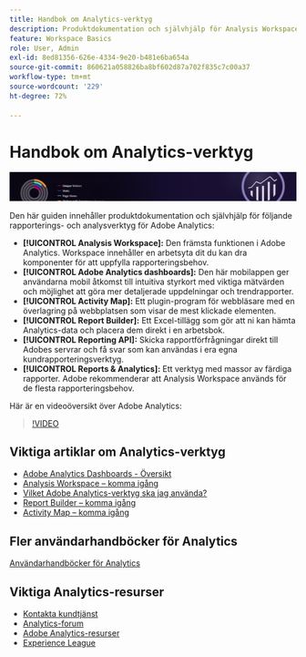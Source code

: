 ```yaml
---
title: Handbok om Analytics-verktyg
description: Produktdokumentation och självhjälp för Analysis Workspace, Adobe Analytics dashboards, Activity Map, Report Builder, Reporting API samt Reports & Analytics.
feature: Workspace Basics
role: User, Admin
exl-id: 8ed81356-626e-4334-9e20-b481e6ba654a
source-git-commit: 860621a058826ba8bf602d87a702f835c7c00a37
workflow-type: tm+mt
source-wordcount: '229'
ht-degree: 72%

---
```


# Handbok om Analytics-verktyg

![Banderoll](../../assets/doc_banner_analyze.png)

Den här guiden innehåller produktdokumentation och självhjälp för följande rapporterings- och analysverktyg för Adobe Analytics:

* **[!UICONTROL Analysis Workspace]:** Den främsta funktionen i Adobe Analytics. Workspace innehåller en arbetsyta dit du kan dra komponenter för att uppfylla rapporteringsbehov.
* **[!UICONTROL Adobe Analytics dashboards]:** Den här mobilappen ger användarna mobil åtkomst till intuitiva styrkort med viktiga mätvärden och möjlighet att göra mer detaljerade uppdelningar och trendrapporter.
* **[!UICONTROL Activity Map]:** Ett plugin-program för webbläsare med en överlagring på webbplatsen som visar de mest klickade elementen.
* **[!UICONTROL Report Builder]:** Ett Excel-tillägg som gör att ni kan hämta Analytics-data och placera dem direkt i en arbetsbok.
* **[!UICONTROL Reporting API]:** Skicka rapportförfrågningar direkt till Adobes servrar och få svar som kan användas i era egna kundrapporteringsverktyg.
* **[!UICONTROL Reports & Analytics]:** Ett verktyg med massor av färdiga rapporter. Adobe rekommenderar att Analysis Workspace används för de flesta rapporteringsbehov.

Här är en videoöversikt över Adobe Analytics:

>[!VIDEO](https://video.tv.adobe.com/v/27429/?quality=12)

## Viktiga artiklar om Analytics-verktyg

* [Adobe Analytics Dashboards - Översikt](/help/analyze/mobile-app/home.md)
* [Analysis Workspace – komma igång](analysis-workspace/home.md)
* [Vilket Adobe Analytics-verktyg ska jag använda?](/help/analyze/get-started/which-analytics-tool.md)
* [Report Builder – komma igång](report-builder/home.md)
* [Activity Map – komma igång](activity-map/activity-map.md)

## Fler användarhandböcker för Analytics

[Användarhandböcker för Analytics](https://experienceleague.adobe.com/docs/analytics.html)

## Viktiga Analytics-resurser

* [Kontakta kundtjänst](https://experienceleague.adobe.com/?support-solution=Analytics#support)
* [Analytics-forum](https://forums.adobe.com/community/experience-cloud/analytics-cloud/analytics)
* [Adobe Analytics-resurser](https://forums.adobe.com/message/10660755)
* [Experience League](https://landing.adobe.com/experience-league/)

